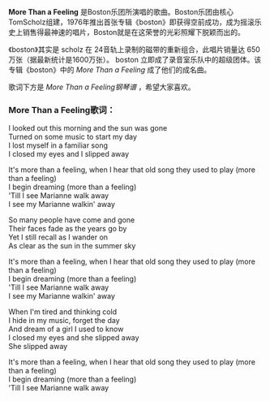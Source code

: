 

**More Than a Feeling**
是Boston乐团所演唱的歌曲。Boston乐团由核心TomScholz组建，1976年推出首张专辑《boston》即获得空前成功，成为摇滚乐史上销售得最神速的唱片，Boston就是在这荣誉的光彩照耀下脱颖而出的。

  
《boston》其实是 scholz 在 24音轨上录制的磁带的重新组合，此唱片销量达 650 万张（据最新统计是1600万张）。 boston
立即成了录音室乐队中的超级团体。该专辑《boston》中的 _More Than a Feeling_ 成了他们的成名曲。

  
歌词下方是 _More Than a Feeling钢琴谱_ ，希望大家喜欢。

### More Than a Feeling歌词：

I looked out this morning and the sun was gone  
Turned on some music to start my day  
I lost myself in a familiar song  
I closed my eyes and I slipped away

It's more than a feeling, when I hear that old song they used to play (more
than a feeling)  
I begin dreaming (more than a feeling)  
'Till I see Marianne walk away  
I see my Marianne walkin' away

So many people have come and gone  
Their faces fade as the years go by  
Yet I still recall as I wander on  
As clear as the sun in the summer sky

It's more than a feeling, when I hear that old song they used to play (more
than a feeling)  
I begin dreaming (more than a feeling)  
'Till I see Marianne walk away  
I see my Marianne walkin' away

When I'm tired and thinking cold  
I hide in my music, forget the day  
And dream of a girl I used to know  
I closed my eyes and she slipped away  
She slipped away

It's more than a feeling, when I hear that old song they used to play (more
than a feeling)  
I begin dreaming (more than a feeling)  
'Till I see Marianne walk away

